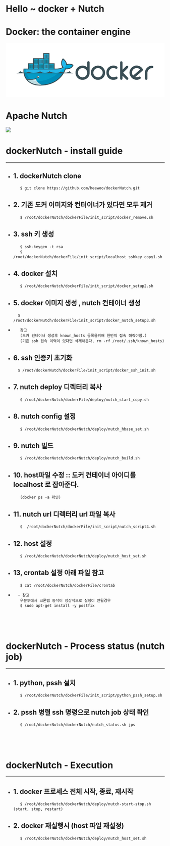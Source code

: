 # Hello ~ docker + Nutch


 
<h1>Docker: the container engine</h1>
<img src="https://github.com/docker/docker/blob/master/docs/static_files/docker-logo-compressed.png">

<br>

<h1>Apache Nutch</h1>
<img src="https://camo.githubusercontent.com/fb1745c7817695aa72e3ec80302e672bcc1fc56c/687474703a2f2f6e757463682e6170616368652e6f72672f6173736574732f696d672f6e757463685f6c6f676f5f746d2e706e67">


<h1>dockerNutch - install guide</h1>
<hr>
<ul>
<li>
<h2>1. dockerNutch clone</h2>
<pre><code>   $ git clone https://github.com/heewoo/dockerNutch.git
</code></pre>
</li>
<li>
<h2>2. 기존 도커 이미지와 컨터이너가 있다면 모두 제거</h2>
<pre><code>   $ /root/dockerNutch/dockerFile/init_script/docker_remove.sh
</code></pre>
</li>
<li>
<h2>3. ssh 키 생성</h2>
<pre><code>   $ ssh-keygen -t rsa
   $ /root/dockerNutch/dockerFile/init_script/localhost_sshkey_copy1.sh
</code></pre>
</li>
<li>
<h2>4. docker 설치</h2>
<pre><code>   $ /root/dockerNutch/dockerFile/init_script/docker_setup2.sh
</code></pre>
</li>
<li>
<h2>5.  docker 이미지 생성 , nutch 컨테이너 생성</h2>
<pre><code>  $  /root/dockerNutch/dockerFile/init_script/docker_nutch_setup3.sh
</code></pre>
</li>
<li>
<pre><code>   참고
   (도커 컨테이너 생성후 known_hosts 등록을위해 한번씩 접속 해줘야함.)
   (기존 ssh 접속 이력이 있다면 삭제해준다, rm -rf /root/.ssh/known_hosts)
</code></pre>
</li>
<li>
<h2>6.  ssh 인증키 초기화</h2>
<pre><code>  $ /root/dockerNutch/dockerFile/init_script/docker_ssh_init.sh
</code></pre>
</li>
<li>
<h2>7. nutch deploy 디렉터리 복사</h2>
<pre><code>   $ /root/dockerNutch/dockerFile/deploy/nutch_start_copy.sh
</code></pre>
</li>
<li>
<h2>8. nutch config 설정</h2>
<pre><code>   $ /root/dockerNutch/dockerNutch/deploy/nutch_hbase_set.sh
</code></pre>
</li>
<li>
<h2>9. nutch 빌드</h2>
<pre><code>   $ /root/dockerNutch/dockerNutch/deploy/nutch_build.sh
</code></pre>
</li>
<li>
<h2>10. host파일 수정 :: 도커 컨테이너 아이디를 localhost 로 잡아준다.</h2>
<pre><code>   (docker ps -a 확인)
</code></pre>
</li>
<li>
<h2>11. nutch url 디렉터리 url 파일 복사</h2>
<pre><code>   $  /root/dockerNutch/dockerFile/init_script/nutch_script4.sh
</code></pre>
</li>
<li>
<h2>12. host 설정</h2>
<pre><code>   $ /root/dockerNutch/dockerNutch/deploy/nutch_host_set.sh
</code></pre>
</li>
<li>
<h2>13, crontab 설정 아래 파일 참고</h2>
<pre><code>   $ cat /root/dockerNutch/dockerFile/crontab
</code></pre>
</li>
<li>
<pre><code>  - 참고
   우분투에서 크론탭 동작이 정상적으로 실행이 안될경우
   $ sudo apt-get install -y postfix
</code></pre>
</li>
</ul>
<p><br>
<br>
<br></p>
<h1>dockerNutch - Process status (nutch job)</h1>
<hr>
<ul>
<li>
<h2>1. python, pssh 설치</h2>
<pre><code>   $ /root/dockerNutch/dockerFile/init_script/python_pssh_setup.sh
</code></pre>
</li>
<li>
<h2>2. pssh 병렬 ssh 명령으로 nutch job 상태 확인</h2>
<pre><code>   $ /root/dockerNutch/dockerNutch/nutch_status.sh jps
</code></pre>
</li>
</ul>
<p><br>
<br>
<br></p>
<h1>dockerNutch -  Execution</h1>
<hr>
<ul>
<li>
<h2>1. docker 프로세스 전체 시작,  종료, 재시작</h2>
<pre><code>   $ /root/dockerNutch/dockerNutch/deploy/nutch-start-stop.sh (start, stop, restart)
</code></pre>
</li>
<li>
<h2>2. docker 재실행시 (host 파일 재설정)</h2>
<pre><code>   $ /root/dockerNutch/dockerNutch/deploy/nutch_host_set.sh
</code></pre>
</li>
</ul>

